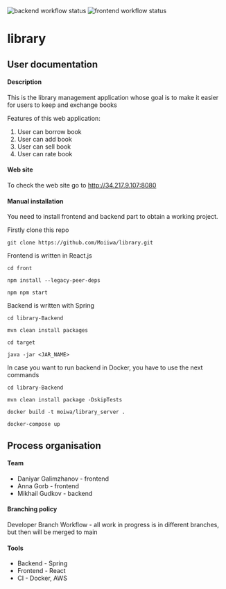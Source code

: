 ![backend workflow status](https://github.com/Moiiwa/Library/actions/workflows/main.yml/badge.svg)
![frontend workflow status](https://github.com/Moiiwa/Library/actions/workflows/front/badge.svg)
# library

## User documentation

#### Description

This is the library management application whose goal is to make it easier for users to keep and exchange books
 
Features of this web application:

1. User can borrow book
2. User can add book
3. User can sell book
4. User can rate book

#### Web site
To check the web site go to http://34.217.9.107:8080
#### Manual installation

You need to install frontend and backend part to obtain a working project.

Firstly clone this repo

```git clone https://github.com/Moiiwa/library.git```

Frontend is written in React.js

```
cd front  

npm install --legacy-peer-deps 

npm npm start  
```

Backend is written with Spring

```
cd library-Backend 

mvn clean install packages  

cd target 

java -jar <JAR_NAME> 
```
In case you want to run backend in Docker, you have to use the next commands

```
cd library-Backend 

mvn clean install package -DskipTests 

docker build -t moiwa/library_server .

docker-compose up                     
```

## Process organisation
#### Team
- Daniyar Galimzhanov - frontend
- Anna Gorb - frontend
- Mikhail Gudkov - backend

#### Branching policy
Developer Branch Workflow - all work in progress is in different branches, but then will be merged to main

#### Tools
- Backend - Spring
- Frontend - React
- CI - Docker, AWS
